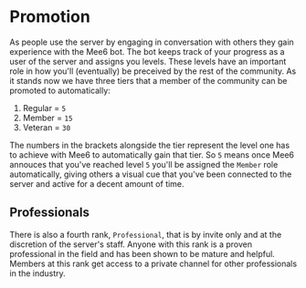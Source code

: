 # Promotion

As people use the server by engaging in conversation with others they gain experience with the Mee6 bot. The bot keeps track of your progress as a user of the server and assigns you levels. These levels have an important role in how you'll (eventually) be preceived by the rest of the community. As it stands now we have three tiers that a member of the community can be promoted to automatically:

1. Regular = `5`
1. Member = `15`
1. Veteran = `30`

The numbers in the brackets alongside the tier represent the level one has to achieve with Mee6 to automatically gain that tier. So `5` means once Mee6 annouces that you've reached level `5` you'll be assigned the `Member` role automatically, giving others a visual cue that you've been connected to the server and active for a decent amount of time.

## Professionals
There is also a fourth rank, `Professional`, that is by invite only and at the discretion of the server's staff. Anyone with this rank is a proven professional in the field and has been shown to be mature and helpful. Members at this rank get access to a private channel for other professionals in the industry.

